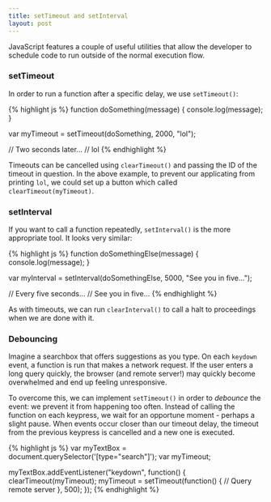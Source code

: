 ```yaml
---
title: setTimeout and setInterval
layout: post
---
```


<p class="lead">JavaScript features a couple of useful utilities that allow the developer to schedule code to run outside of the normal execution flow.</p>

### setTimeout

In order to run a function after a specific delay, we use `setTimeout()`:

{% highlight js %}
function doSomething(message) {
  console.log(message);
}

var myTimeout = setTimeout(doSomething, 2000, "lol");

// Two seconds later...
// lol
{% endhighlight %}

Timeouts can be cancelled using `clearTimeout()` and passing the ID of the timeout in question. In the above example, to prevent our applicating from printing `lol`, we could set up a button which called `clearTimeout(myTimeout)`.


### setInterval

If you want to call a function repeatedly, `setInterval()` is the more appropriate tool. It looks very similar:

{% highlight js %}
function doSomethingElse(message) {
  console.log(message);
}

var myInterval = setInterval(doSomethingElse, 5000, "See you in five...");

// Every five seconds...
// See you in five...
{% endhighlight %}

As with timeouts, we can run `clearInterval()` to call a halt to proceedings when we are done with it. 

### Debouncing
Imagine a searchbox that offers suggestions as you type. On each `keydown` event, a function is run that makes a network request. If the user enters a long query quickly, the browser (and remote server!) may quickly become overwhelmed and end up feeling unresponsive. 

To overcome this, we can implement `setTimeout()` in order to _debounce_ the event: we prevent it from happening too often. 
Instead of calling the function on each keypress, we wait for an opportune moment - perhaps a slight pause. When events occur closer than our timeout delay, the timeout from the previous keypress is cancelled and a new one is executed.

{% highlight js %}
var myTextBox = document.querySelector('[type="search"]');
var myTimeout;

myTextBox.addEventListener("keydown", function() {
  clearTimeout(myTimeout);
  myTimeout = setTimeout(function() {
    // Query remote server
  }, 500);
});
{% endhighlight %}